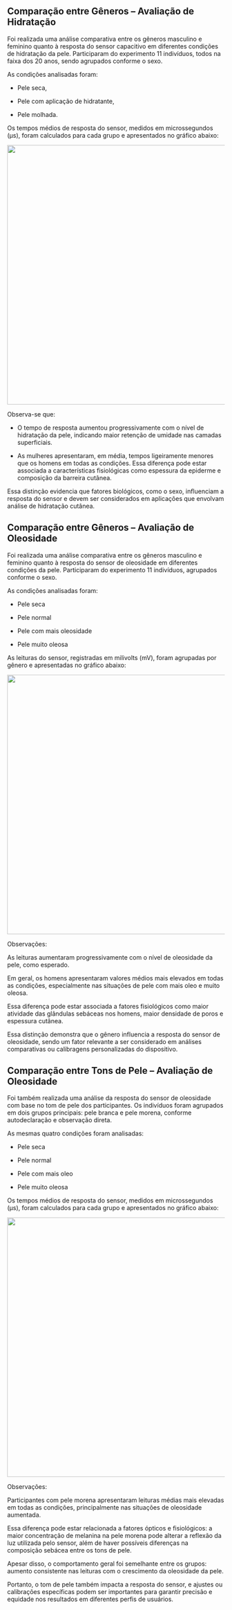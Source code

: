 ## Comparação entre Gêneros – Avaliação de Hidratação

Foi realizada uma análise comparativa entre os gêneros masculino e feminino quanto à resposta do sensor capacitivo em diferentes condições de hidratação da pele. Participaram do experimento 11 indivíduos, todos na faixa dos 20 anos, sendo agrupados conforme o sexo.

As condições analisadas foram:

* Pele seca,

* Pele com aplicação de hidratante,

* Pele molhada.

Os tempos médios de resposta do sensor, medidos em microssegundos (µs), foram calculados para cada grupo e apresentados no gráfico abaixo:

<img src="https://github.com/user-attachments/assets/b739400e-84d7-45f1-bf65-09a3aa25afed" width="600">

Observa-se que:

* O tempo de resposta aumentou progressivamente com o nível de hidratação da pele, indicando maior retenção de umidade nas camadas superficiais.

* As mulheres apresentaram, em média, tempos ligeiramente menores que os homens em todas as condições. Essa diferença pode estar associada a características fisiológicas como espessura da epiderme e composição da barreira cutânea.

Essa distinção evidencia que fatores biológicos, como o sexo, influenciam a resposta do sensor e devem ser considerados em aplicações que envolvam análise de hidratação cutânea.

## Comparação entre Gêneros – Avaliação de Oleosidade

Foi realizada uma análise comparativa entre os gêneros masculino e feminino quanto à resposta do sensor de oleosidade em diferentes condições da pele. Participaram do experimento 11 indivíduos, agrupados conforme o sexo.

As condições analisadas foram:

* Pele seca

* Pele normal

* Pele com mais oleosidade

* Pele muito oleosa

As leituras do sensor, registradas em milivolts (mV), foram agrupadas por gênero e apresentadas no gráfico abaixo:

<img src="https://github.com/user-attachments/assets/6095defa-e8ec-45a9-93ea-b35c4e230177" width="600">

Observações:

As leituras aumentaram progressivamente com o nível de oleosidade da pele, como esperado.

Em geral, os homens apresentaram valores médios mais elevados em todas as condições, especialmente nas situações de pele com mais oleo e muito oleosa.

Essa diferença pode estar associada a fatores fisiológicos como maior atividade das glândulas sebáceas nos homens, maior densidade de poros e espessura cutânea.

Essa distinção demonstra que o gênero influencia a resposta do sensor de oleosidade, sendo um fator relevante a ser considerado em análises comparativas ou calibragens personalizadas do dispositivo.

## Comparação entre Tons de Pele – Avaliação de Oleosidade

Foi também realizada uma análise da resposta do sensor de oleosidade com base no tom de pele dos participantes. Os indivíduos foram agrupados em dois grupos principais: pele branca e pele morena, conforme autodeclaração e observação direta.

As mesmas quatro condições foram analisadas:

* Pele seca

* Pele normal

* Pele com mais oleo

* Pele muito oleosa

Os tempos médios de resposta do sensor, medidos em microssegundos (µs), foram calculados para cada grupo e apresentados no gráfico abaixo:

<img src="https://github.com/user-attachments/assets/a6efbb20-8588-49a2-addf-516d1a8cab79" width="600">

Observações:

Participantes com pele morena apresentaram leituras médias mais elevadas em todas as condições, principalmente nas situações de oleosidade aumentada.

Essa diferença pode estar relacionada a fatores ópticos e fisiológicos: a maior concentração de melanina na pele morena pode alterar a reflexão da luz utilizada pelo sensor, além de haver possíveis diferenças na composição sebácea entre os tons de pele.

Apesar disso, o comportamento geral foi semelhante entre os grupos: aumento consistente nas leituras com o crescimento da oleosidade da pele.

Portanto, o tom de pele também impacta a resposta do sensor, e ajustes ou calibrações específicas podem ser importantes para garantir precisão e equidade nos resultados em diferentes perfis de usuários.


